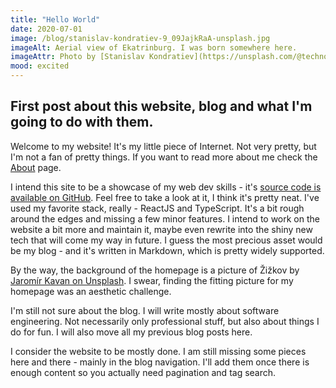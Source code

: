 ```yaml
---
title: "Hello World"
date: 2020-07-01
image: /blog/stanislav-kondratiev-9_09JajkRaA-unsplash.jpg
imageAlt: Aerial view of Ekatrinburg. I was born somewhere here.
imageAttr: Photo by [Stanislav Kondratiev](https://unsplash.com/@technobulka?utm_source=unsplash&amp;utm_medium=referral&amp;utm_content=creditCopyText) on [Unsplash](https://unsplash.com/?utm_source=unsplash&amp;utm_medium=referral&amp;utm_content=creditCopyText)
mood: excited
---
```

First post about this website, blog and what I'm going to do with them.
---
Welcome to my website! It's my little piece of Internet. Not very pretty, but I'm not a fan of pretty things. If you want to read more about me check the [About](/about) page.

I intend this site to be a showcase of my web dev skills - it's [source code is available on GitHub][0]. Feel free to take a look at it, I think it's pretty neat. I've used my favorite stack, really - ReactJS and TypeScript. It's a bit rough around the edges and missing a few minor features. I intend to work on the website a bit more and maintain it, maybe even rewrite into the shiny new tech that will come my way in future. I guess the most precious asset would be my blog - and it's written in Markdown, which is pretty widely supported.

By the way, the background of the homepage is a picture of Žižkov by [Jaromír Kavan on Unsplash](https://unsplash.com/@jerrykavan?utm_source=unsplash&amp;utm_medium=referral&amp;utm_content=creditCopyText). I swear, finding the fitting picture for my homepage was an aesthetic challenge.

I'm still not sure about the blog. I will write mostly about software engineering. Not necessarily only professional stuff, but also about things I do for fun. I will also move all my previous blog posts here.

I consider the website to be mostly done. I am still missing some pieces here and there - mainly in the blog navigation. I'll add them once there is enough content so you actually need pagination and tag search. 

[0]: https://github.com/iakovmarkov/iakov.me